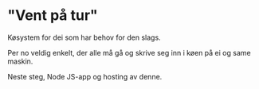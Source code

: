 # "Vent på tur"

Køsystem for dei som har behov for den slags.

Per no veldig enkelt, der alle må gå og skrive seg inn i køen på ei og same maskin.

Neste steg, Node JS-app og hosting av denne.